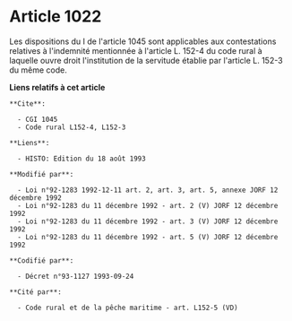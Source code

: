 # Article 1022

Les dispositions du I de l'article 1045 sont applicables aux contestations relatives à l'indemnité mentionnée à l'article L.
152-4 du code rural à laquelle ouvre droit l'institution de la servitude établie par l'article L. 152-3 du même code.

**Liens relatifs à cet article**

	**Cite**:

	  - CGI 1045
	  - Code rural L152-4, L152-3

	**Liens**:

	  - HISTO: Edition du 18 août 1993

	**Modifié par**:

	  - Loi n°92-1283 1992-12-11 art. 2, art. 3, art. 5, annexe JORF 12 décembre 1992
	  - Loi n°92-1283 du 11 décembre 1992 - art. 2 (V) JORF 12 décembre 1992
	  - Loi n°92-1283 du 11 décembre 1992 - art. 3 (V) JORF 12 décembre 1992
	  - Loi n°92-1283 du 11 décembre 1992 - art. 5 (V) JORF 12 décembre 1992

	**Codifié par**:

	  - Décret n°93-1127 1993-09-24

	**Cité par**:

	  - Code rural et de la pêche maritime - art. L152-5 (VD)
